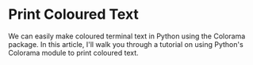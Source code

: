 # Print Coloured Text

We can easily make coloured terminal text in Python using the Colorama package. In this article, I'll walk you through a tutorial on using Python's Colorama module to print coloured text.
